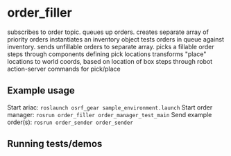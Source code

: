 # order_filler

subscribes to order topic.  queues up orders. 
creates separate array of priority orders
instantiates an inventory object
tests orders in queue against inventory. sends unfillable orders to separate array.
picks a fillable order
steps through components defining pick locations
transforms "place" locations to world coords, based on location of box
steps through robot action-server commands for pick/place


## Example usage
Start ariac:
`roslaunch osrf_gear sample_environment.launch`
Start order manager:
`rosrun order_filler order_manager_test_main`
Send example order(s):
`rosrun order_sender order_sender`

## Running tests/demos
    
